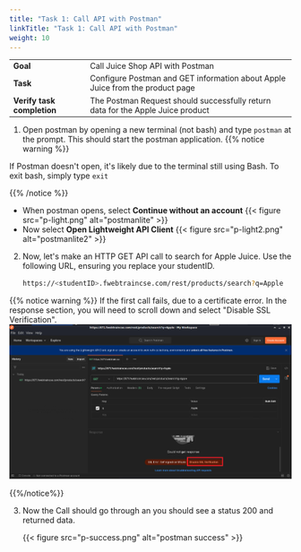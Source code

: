 ```yaml
---
title: "Task 1: Call API with Postman"
linkTitle: "Task 1: Call API with Postman"
weight: 10
---
```


|                            |    |  
|----------------------------| ----
| **Goal**                   | Call Juice Shop API with Postman
| **Task**                   | Configure Postman and GET information about Apple Juice from the product page
| **Verify task completion** | The Postman Request should successfully return data for the Apple Juice product

1.  Open postman by opening a new terminal (not bash) and type ```postman``` at the prompt.  This should start the postman application.
{{% notice warning %}}

If Postman doesn't open, it's likely due to the terminal still using Bash.  To exit bash, simply type ```exit```

{{% /notice %}}

   - When postman opens, select **Continue without an account**
    {{< figure src="p-light.png" alt="postmanlite" >}}
   - Now select **Open Lightweight API Client**
    {{< figure src="p-light2.png" alt="postmanlite2" >}}

2.  Now, let's make an HTTP GET API call to search for Apple Juice.  Use the following URL, ensuring you replace your studentID.

    ```sh
    https://<studentID>.fwebtraincse.com/rest/products/search?q=Apple
    ```

{{% notice warning %}}
If the first call fails, due to a certificate error.  In the response section, you will need to scroll down and select "Disable SSL Verification".
![p-dis](p-dis.png)

{{%/notice%}}

3. Now the Call should go through an you should see a status 200 and returned data.


    {{< figure src="p-success.png" alt="postman success" >}}
